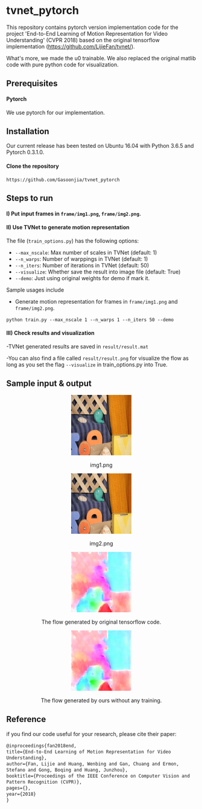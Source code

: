 # tvnet_pytorch
This repository contains pytorch version implementation code for the project 'End-to-End Learning of Motion Representation for Video Understanding' (CVPR 2018) based on the original tensorflow implementation (https://github.com/LijieFan/tvnet/).  

What's more, we made the u0 trainable. We also replaced the original matlib code with pure python code for visualization.

## Prerequisites
#### Pytorch
We use pytorch for our implementation.

## Installation
Our current release has been tested on Ubuntu 16.04 with Python 3.6.5 and Pytorch 0.3.1.0.

#### Clone the repository
```
https://github.com/Gasoonjia/tvnet_pytorch
```

## Steps to run

#### I) Put input frames in `frame/img1.png`, `frame/img2.png`.

#### II) Use TVNet to generate motion representation 

The file (`train_options.py`) has the following options:
-  `--max_nscale`: Max number of scales in TVNet (default: 1)
-  `--n_warps`: Number of warppings in TVNet (default: 1)
-  `--n_iters`: Number of iterations in TVNet (default: 50)
-  `--visualize`: Whether save the result into image file (default: True)
-  `--demo`: Just using original weights for demo if mark it.

Sample usages include
- Generate motion representation for frames in `frame/img1.png` and `frame/img2.png`.

```
python train.py --max_nscale 1 --n_warps 1 --n_iters 50 --demo
``` 

#### III) Check results and visualization

-TVNet generated results are saved in `result/result.mat`

-You can also find a file called `result/result.png` for visualize the flow as long as you set the flag `--visualize` in train_options.py into True.


## Sample input & output

<div align="center">
<tr>
<td><img src="frame/img1.png" height="160"></td>
<p> img1.png </p>
<td><img src="frame/img2.png" height="160"></td>
<p> img2.png </p>
<td><img src="result/result_tensorflow.png" height="160"></td>
<p> The flow generated by original tensorflow code. </p>
<td><img src="result/result_untrained.png" height="160"></td>
<p> The flow generated by ours without any training. </p>
</tr>
</div>

## Reference
if you find our code useful for your research, please cite their paper:

    @inproceedings{fan2018end,
    title={End-to-End Learning of Motion Representation for Video Understanding},
    author={Fan, Lijie and Huang, Wenbing and Gan, Chuang and Ermon, Stefano and Gong, Boqing and Huang, Junzhou},
    booktitle={Proceedings of the IEEE Conference on Computer Vision and Pattern Recognition (CVPR)},
    pages={},
    year={2018}
	}
